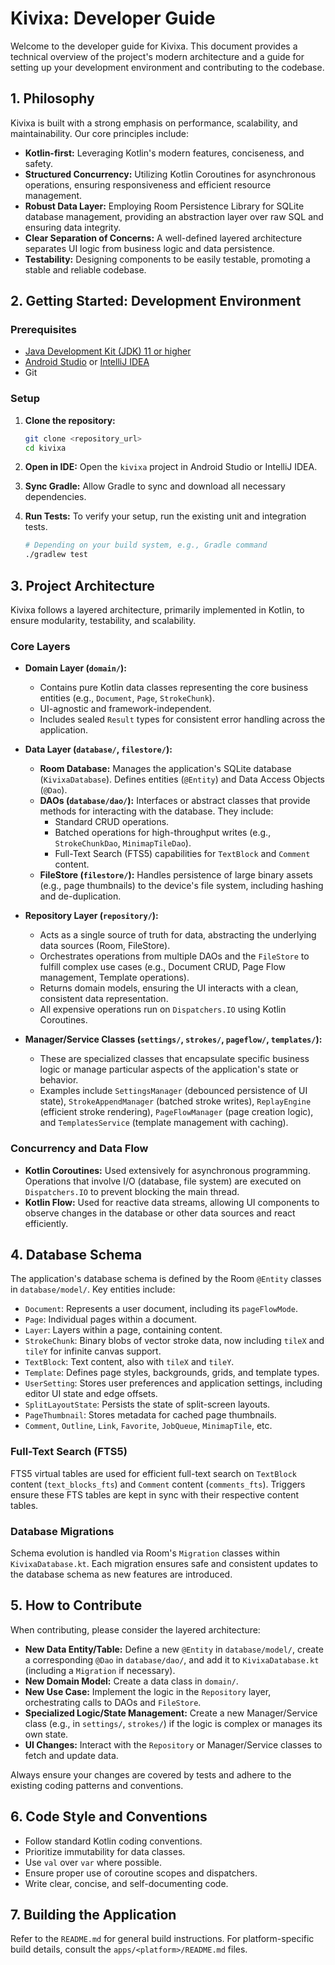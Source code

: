 # Kivixa: Developer Guide

Welcome to the developer guide for Kivixa. This document provides a technical overview of the project's modern architecture and a guide for setting up your development environment and contributing to the codebase.

## 1. Philosophy

Kivixa is built with a strong emphasis on performance, scalability, and maintainability. Our core principles include:

*   **Kotlin-first:** Leveraging Kotlin's modern features, conciseness, and safety.
*   **Structured Concurrency:** Utilizing Kotlin Coroutines for asynchronous operations, ensuring responsiveness and efficient resource management.
*   **Robust Data Layer:** Employing Room Persistence Library for SQLite database management, providing an abstraction layer over raw SQL and ensuring data integrity.
*   **Clear Separation of Concerns:** A well-defined layered architecture separates UI logic from business logic and data persistence.
*   **Testability:** Designing components to be easily testable, promoting a stable and reliable codebase.

## 2. Getting Started: Development Environment

### Prerequisites

*   [Java Development Kit (JDK) 11 or higher](https://www.oracle.com/java/technologies/javase-jdk11-downloads.html)
*   [Android Studio](https://developer.android.com/studio) or [IntelliJ IDEA](https://www.jetbrains.com/idea/)
*   Git

### Setup

1.  **Clone the repository:**
    ```bash
    git clone <repository_url>
    cd kivixa
    ```

2.  **Open in IDE:** Open the `kivixa` project in Android Studio or IntelliJ IDEA.

3.  **Sync Gradle:** Allow Gradle to sync and download all necessary dependencies.

4.  **Run Tests:** To verify your setup, run the existing unit and integration tests.
    ```bash
    # Depending on your build system, e.g., Gradle command
    ./gradlew test
    ```

## 3. Project Architecture

Kivixa follows a layered architecture, primarily implemented in Kotlin, to ensure modularity, testability, and scalability.

### Core Layers

*   **Domain Layer (`domain/`):**
    *   Contains pure Kotlin data classes representing the core business entities (e.g., `Document`, `Page`, `StrokeChunk`).
    *   UI-agnostic and framework-independent.
    *   Includes sealed `Result` types for consistent error handling across the application.

*   **Data Layer (`database/`, `filestore/`):**
    *   **Room Database:** Manages the application's SQLite database (`KivixaDatabase`). Defines entities (`@Entity`) and Data Access Objects (`@Dao`).
    *   **DAOs (`database/dao/`):** Interfaces or abstract classes that provide methods for interacting with the database. They include:
        *   Standard CRUD operations.
        *   Batched operations for high-throughput writes (e.g., `StrokeChunkDao`, `MinimapTileDao`).
        *   Full-Text Search (FTS5) capabilities for `TextBlock` and `Comment` content.
    *   **FileStore (`filestore/`):** Handles persistence of large binary assets (e.g., page thumbnails) to the device's file system, including hashing and de-duplication.

*   **Repository Layer (`repository/`):**
    *   Acts as a single source of truth for data, abstracting the underlying data sources (Room, FileStore).
    *   Orchestrates operations from multiple DAOs and the `FileStore` to fulfill complex use cases (e.g., Document CRUD, Page Flow management, Template operations).
    *   Returns domain models, ensuring the UI interacts with a clean, consistent data representation.
    *   All expensive operations run on `Dispatchers.IO` using Kotlin Coroutines.

*   **Manager/Service Classes (`settings/`, `strokes/`, `pageflow/`, `templates/`):**
    *   These are specialized classes that encapsulate specific business logic or manage particular aspects of the application's state or behavior.
    *   Examples include `SettingsManager` (debounced persistence of UI state), `StrokeAppendManager` (batched stroke writes), `ReplayEngine` (efficient stroke rendering), `PageFlowManager` (page creation logic), and `TemplatesService` (template management with caching).

### Concurrency and Data Flow

*   **Kotlin Coroutines:** Used extensively for asynchronous programming. Operations that involve I/O (database, file system) are executed on `Dispatchers.IO` to prevent blocking the main thread.
*   **Kotlin Flow:** Used for reactive data streams, allowing UI components to observe changes in the database or other data sources and react efficiently.

## 4. Database Schema

The application's database schema is defined by the Room `@Entity` classes in `database/model/`. Key entities include:

*   `Document`: Represents a user document, including its `pageFlowMode`.
*   `Page`: Individual pages within a document.
*   `Layer`: Layers within a page, containing content.
*   `StrokeChunk`: Binary blobs of vector stroke data, now including `tileX` and `tileY` for infinite canvas support.
*   `TextBlock`: Text content, also with `tileX` and `tileY`.
*   `Template`: Defines page styles, backgrounds, grids, and template types.
*   `UserSetting`: Stores user preferences and application settings, including editor UI state and edge offsets.
*   `SplitLayoutState`: Persists the state of split-screen layouts.
*   `PageThumbnail`: Stores metadata for cached page thumbnails.
*   `Comment`, `Outline`, `Link`, `Favorite`, `JobQueue`, `MinimapTile`, etc.

### Full-Text Search (FTS5)

FTS5 virtual tables are used for efficient full-text search on `TextBlock` content (`text_blocks_fts`) and `Comment` content (`comments_fts`). Triggers ensure these FTS tables are kept in sync with their respective content tables.

### Database Migrations

Schema evolution is handled via Room's `Migration` classes within `KivixaDatabase.kt`. Each migration ensures safe and consistent updates to the database schema as new features are introduced.

## 5. How to Contribute

When contributing, please consider the layered architecture:

*   **New Data Entity/Table:** Define a new `@Entity` in `database/model/`, create a corresponding `@Dao` in `database/dao/`, and add it to `KivixaDatabase.kt` (including a `Migration` if necessary).
*   **New Domain Model:** Create a data class in `domain/`.
*   **New Use Case:** Implement the logic in the `Repository` layer, orchestrating calls to DAOs and `FileStore`.
*   **Specialized Logic/State Management:** Create a new Manager/Service class (e.g., in `settings/`, `strokes/`) if the logic is complex or manages its own state.
*   **UI Changes:** Interact with the `Repository` or Manager/Service classes to fetch and update data.

Always ensure your changes are covered by tests and adhere to the existing coding patterns and conventions.

## 6. Code Style and Conventions

*   Follow standard Kotlin coding conventions.
*   Prioritize immutability for data classes.
*   Use `val` over `var` where possible.
*   Ensure proper use of coroutine scopes and dispatchers.
*   Write clear, concise, and self-documenting code.

## 7. Building the Application

Refer to the `README.md` for general build instructions. For platform-specific build details, consult the `apps/<platform>/README.md` files.